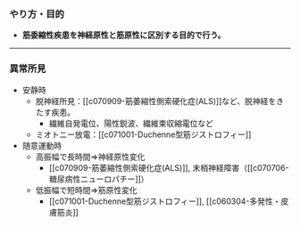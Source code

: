 ### やり方・目的
- **筋委縮性疾患を神経原性と筋原性に区別する目的で行う。**
---
### 異常所見
- 安静時
	- 脱神経所見：[[c070909-筋萎縮性側索硬化症(ALS)]]など、脱神経をきたす疾患。
		- 繊維自発電位、陽性鋭波、繊維束収縮電位など
	- ミオトニー放電：[[c071001-Duchenne型筋ジストロフィー]]
- 随意運動時
	- 高振幅で長時間⇒神経原性変化
		- [[c070909-筋萎縮性側索硬化症(ALS)]], 末梢神経障害（[[c070706-糖尿病性ニューロパチー]]）
	- 低振幅で短時間⇒筋原性変化
		- [[c071001-Duchenne型筋ジストロフィー]], [[c060304-多発性・皮膚筋炎]]

